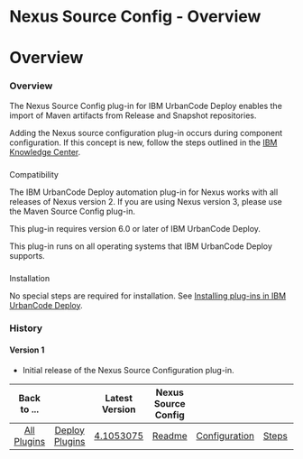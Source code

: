 
Nexus Source Config - Overview
==============================

# Overview



### Overview




 



The Nexus Source Config plug-in for IBM UrbanCode Deploy enables the import of Maven artifacts 
from Release and Snapshot repositories.




Adding the Nexus source configuration plug-in occurs during component 
configuration. If this concept is new, follow the steps outlined in the [IBM Knowledge 
Center](https://www.ibm.com/support/knowledgecenter/SS4GSP_6.2.0/com.ibm.udeploy.doc/topics/comp_create.html).



### 
Compatibility



The IBM UrbanCode Deploy automation plug-in for Nexus works with all releases of Nexus version 2. If 
you are using Nexus version 3, please use the Maven Source Config plug-in.


This plug-in requires version 6.0 or later 
of IBM UrbanCode Deploy.


This plug-in runs on all operating systems that IBM UrbanCode Deploy supports.



### 
Installation



No special steps are required for installation. See [Installing plug-ins in IBM UrbanCode 
Deploy](https://www.urbancode.com/resource/installing-plug-ins-in-urbancode-products/ "Installing plug-ins in IBM 
UrbanCode Deploy").



### History


#### Version 1


* Initial release of the Nexus Source Configuration plug-in.


|Back to ...||Latest Version|Nexus Source Config ||||
| :---: | :---: | :---: | :---: | :---: | :---: | :---: |
|[All Plugins](../../index.md)|[Deploy Plugins](../README.md)|[4.1053075](https://raw.githubusercontent.com/UrbanCode/IBM-UCD-PLUGINS/main/files/nexus-source-config/Nexus-Source-Config-4.1053075.zip)|[Readme](README.md)|[Configuration](configuration.md)|[Steps](steps.md)|[Downloads](downloads.md)|
